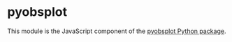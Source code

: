 # pyobsplot

This module is the JavaScript component of the [pyobsplot Python package](https://github.com/juba/pyobsplot).